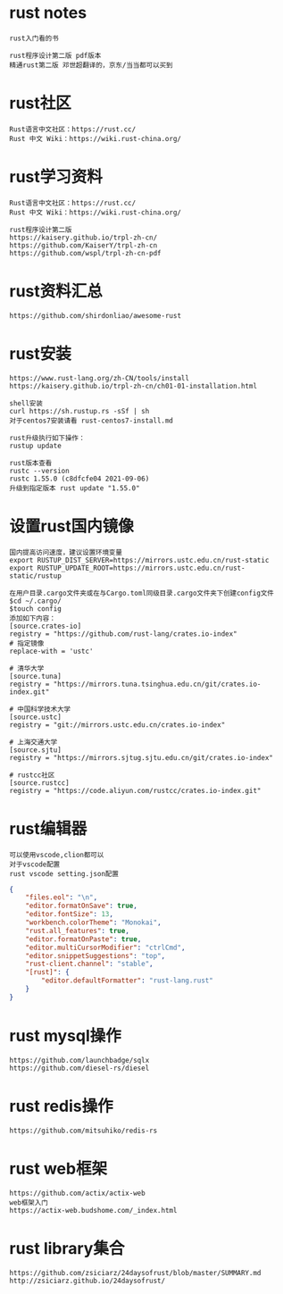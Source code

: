 # rust notes
    
    rust入门看的书
  
    rust程序设计第二版 pdf版本
    精通rust第二版 邓世超翻译的，京东/当当都可以买到

# rust社区

	Rust语言中文社区：https://rust.cc/
	Rust 中文 Wiki：https://wiki.rust-china.org/

# rust学习资料

    Rust语言中文社区：https://rust.cc/
    Rust 中文 Wiki：https://wiki.rust-china.org/

    rust程序设计第二版
    https://kaisery.github.io/trpl-zh-cn/
    https://github.com/KaiserY/trpl-zh-cn
    https://github.com/wspl/trpl-zh-cn-pdf

# rust资料汇总

    https://github.com/shirdonliao/awesome-rust

# rust安装

	https://www.rust-lang.org/zh-CN/tools/install
	https://kaisery.github.io/trpl-zh-cn/ch01-01-installation.html

	shell安装
	curl https://sh.rustup.rs -sSf | sh
    对于centos7安装请看 rust-centos7-install.md
    
    rust升级执行如下操作：
    rustup update
    
    rust版本查看
    rustc --version
    rustc 1.55.0 (c8dfcfe04 2021-09-06)
    升级到指定版本 rust update "1.55.0"
    
# 设置rust国内镜像

	国内提高访问速度，建议设置环境变量 
	export RUSTUP_DIST_SERVER=https://mirrors.ustc.edu.cn/rust-static
	export RUSTUP_UPDATE_ROOT=https://mirrors.ustc.edu.cn/rust-static/rustup

	在用户目录.cargo文件夹或在与Cargo.toml同级目录.cargo文件夹下创建config文件
	$cd ~/.cargo/
	$touch config
	添加如下内容：
	[source.crates-io]
	registry = "https://github.com/rust-lang/crates.io-index"
	# 指定镜像
	replace-with = 'ustc'

	# 清华大学
	[source.tuna]
	registry = "https://mirrors.tuna.tsinghua.edu.cn/git/crates.io-index.git"

	# 中国科学技术大学
	[source.ustc]
	registry = "git://mirrors.ustc.edu.cn/crates.io-index"

	# 上海交通大学
	[source.sjtu]
	registry = "https://mirrors.sjtug.sjtu.edu.cn/git/crates.io-index"

	# rustcc社区
	[source.rustcc]
	registry = "https://code.aliyun.com/rustcc/crates.io-index.git"

# rust编辑器

    可以使用vscode,clion都可以
    对于vscode配置
    rust vscode setting.json配置

``` json
{
    "files.eol": "\n",
    "editor.formatOnSave": true,
    "editor.fontSize": 13,
    "workbench.colorTheme": "Monokai",
    "rust.all_features": true,
    "editor.formatOnPaste": true,
    "editor.multiCursorModifier": "ctrlCmd",
    "editor.snippetSuggestions": "top",
    "rust-client.channel": "stable",
    "[rust]": {
        "editor.defaultFormatter": "rust-lang.rust"
    }
}
```

# rust mysql操作

	https://github.com/launchbadge/sqlx
	https://github.com/diesel-rs/diesel

# rust redis操作

	https://github.com/mitsuhiko/redis-rs

# rust web框架

	https://github.com/actix/actix-web
	web框架入门
	https://actix-web.budshome.com/_index.html

# rust library集合

	https://github.com/zsiciarz/24daysofrust/blob/master/SUMMARY.md
	http://zsiciarz.github.io/24daysofrust/
